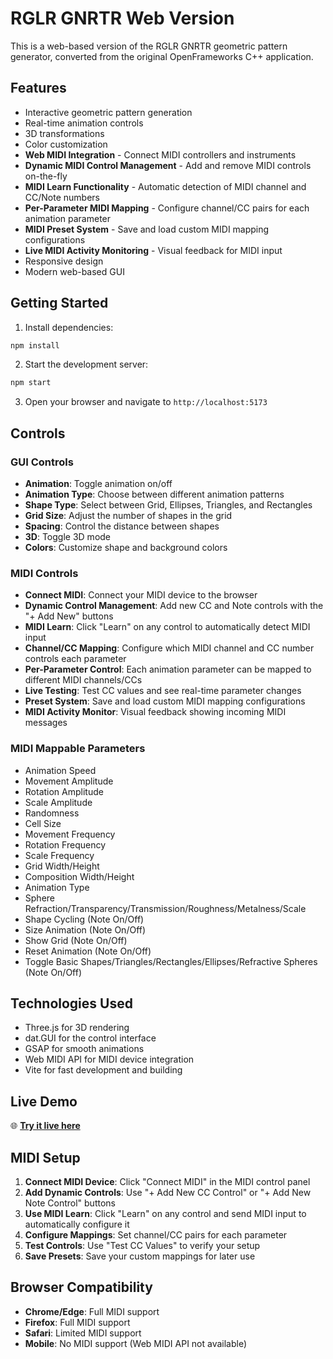 # RGLR GNRTR Web Version

This is a web-based version of the RGLR GNRTR geometric pattern generator, converted from the original OpenFrameworks C++ application.

## Features

- Interactive geometric pattern generation
- Real-time animation controls
- 3D transformations
- Color customization
- **Web MIDI Integration** - Connect MIDI controllers and instruments
- **Dynamic MIDI Control Management** - Add and remove MIDI controls on-the-fly
- **MIDI Learn Functionality** - Automatic detection of MIDI channel and CC/Note numbers
- **Per-Parameter MIDI Mapping** - Configure channel/CC pairs for each animation parameter
- **MIDI Preset System** - Save and load custom MIDI mapping configurations
- **Live MIDI Activity Monitoring** - Visual feedback for MIDI input
- Responsive design
- Modern web-based GUI

## Getting Started

1. Install dependencies:
```bash
npm install
```

2. Start the development server:
```bash
npm start
```

3. Open your browser and navigate to `http://localhost:5173`

## Controls

### GUI Controls
- **Animation**: Toggle animation on/off
- **Animation Type**: Choose between different animation patterns
- **Shape Type**: Select between Grid, Ellipses, Triangles, and Rectangles
- **Grid Size**: Adjust the number of shapes in the grid
- **Spacing**: Control the distance between shapes
- **3D**: Toggle 3D mode
- **Colors**: Customize shape and background colors

### MIDI Controls
- **Connect MIDI**: Connect your MIDI device to the browser
- **Dynamic Control Management**: Add new CC and Note controls with the "+ Add New" buttons
- **MIDI Learn**: Click "Learn" on any control to automatically detect MIDI input
- **Channel/CC Mapping**: Configure which MIDI channel and CC number controls each parameter
- **Per-Parameter Control**: Each animation parameter can be mapped to different MIDI channels/CCs
- **Live Testing**: Test CC values and see real-time parameter changes
- **Preset System**: Save and load custom MIDI mapping configurations
- **MIDI Activity Monitor**: Visual feedback showing incoming MIDI messages

### MIDI Mappable Parameters
- Animation Speed
- Movement Amplitude
- Rotation Amplitude
- Scale Amplitude
- Randomness
- Cell Size
- Movement Frequency
- Rotation Frequency
- Scale Frequency
- Grid Width/Height
- Composition Width/Height
- Animation Type
- Sphere Refraction/Transparency/Transmission/Roughness/Metalness/Scale
- Shape Cycling (Note On/Off)
- Size Animation (Note On/Off)
- Show Grid (Note On/Off)
- Reset Animation (Note On/Off)
- Toggle Basic Shapes/Triangles/Rectangles/Ellipses/Refractive Spheres (Note On/Off)

## Technologies Used

- Three.js for 3D rendering
- dat.GUI for the control interface
- GSAP for smooth animations
- Web MIDI API for MIDI device integration
- Vite for fast development and building

## Live Demo

🌐 **[Try it live here](https://rglr-gnrtr-web.netlify.app)**

## MIDI Setup

1. **Connect MIDI Device**: Click "Connect MIDI" in the MIDI control panel
2. **Add Dynamic Controls**: Use "+ Add New CC Control" or "+ Add New Note Control" buttons
3. **Use MIDI Learn**: Click "Learn" on any control and send MIDI input to automatically configure it
4. **Configure Mappings**: Set channel/CC pairs for each parameter
5. **Test Controls**: Use "Test CC Values" to verify your setup
6. **Save Presets**: Save your custom mappings for later use

## Browser Compatibility

- **Chrome/Edge**: Full MIDI support
- **Firefox**: Full MIDI support  
- **Safari**: Limited MIDI support
- **Mobile**: No MIDI support (Web MIDI API not available)
